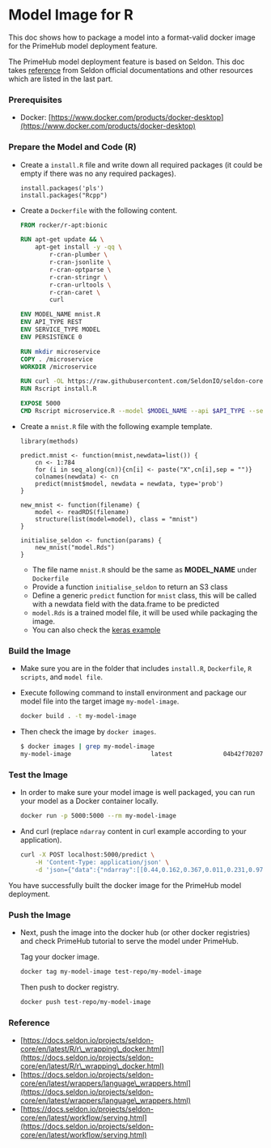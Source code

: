 # Model Image for R

This doc shows how to package a model into a format-valid docker image for the PrimeHub model deployment feature.

The PrimeHub model deployment feature is based on Seldon. This doc takes [reference](model-image-for-r.md#reference) from Seldon official documentations and other resources which are listed in the last part.

### Prerequisites

* Docker: [https://www.docker.com/products/docker-desktop](https://www.docker.com/products/docker-desktop)

### Prepare the Model and Code (R)

*   Create a `install.R` file and write down all required packages (it could be empty if there was no any required packages).

    ```
    install.packages('pls')
    install.packages("Rcpp")
    ```
*   Create a `Dockerfile` with the following content.

    ```dockerfile
    FROM rocker/r-apt:bionic

    RUN apt-get update && \
        apt-get install -y -qq \
            r-cran-plumber \
            r-cran-jsonlite \
            r-cran-optparse \
            r-cran-stringr \
            r-cran-urltools \
            r-cran-caret \
            curl

    ENV MODEL_NAME mnist.R
    ENV API_TYPE REST
    ENV SERVICE_TYPE MODEL
    ENV PERSISTENCE 0

    RUN mkdir microservice
    COPY . /microservice
    WORKDIR /microservice

    RUN curl -OL https://raw.githubusercontent.com/SeldonIO/seldon-core/master/incubating/wrappers/s2i/R/microservice.R > /microservice/microservice.R
    RUN Rscript install.R

    EXPOSE 5000
    CMD Rscript microservice.R --model $MODEL_NAME --api $API_TYPE --service $SERVICE_TYPE --persistence $PERSISTENCE
    ```
*   Create a `mnist.R` file with the following example template.

    ```
    library(methods)

    predict.mnist <- function(mnist,newdata=list()) {
        cn <- 1:784
        for (i in seq_along(cn)){cn[i] <- paste("X",cn[i],sep = "")}
        colnames(newdata) <- cn
        predict(mnist$model, newdata = newdata, type='prob')
    }

    new_mnist <- function(filename) {
        model <- readRDS(filename)
        structure(list(model=model), class = "mnist")
    }

    initialise_seldon <- function(params) {
        new_mnist("model.Rds")
    }
    ```

    * The file name `mnist.R` should be the same as **MODEL\_NAME** under `Dockerfile`
    * Provide a function `initialise_seldon` to return an S3 class
    * Define a generic `predict` function for `mnist` class, this will be called with a newdata field with the data.frame to be predicted
    * `model.Rds` is a trained model file, it will be used while packaging the image.
    * You can also check the [keras example](https://github.com/InfuseAI/model-deployment-examples/tree/master/r\_keras\_mnist)

### Build the Image

* Make sure you are in the folder that includes `install.R`, `Dockerfile`, `R scripts`, and `model file`.
*   Execute following command to install environment and package our model file into the target image `my-model-image`.

    ```bash
    docker build . -t my-model-image
    ```
*   Then check the image by `docker images`.

    ```bash
    $ docker images | grep my-model-image
    my-model-image                      latest              04b42f702072        24 seconds ago      1.1GB
    ```

### Test the Image

*   In order to make sure your model image is well packaged, you can run your model as a Docker container locally.

    ```bash
    docker run -p 5000:5000 --rm my-model-image
    ```
*   And curl (replace `ndarray` content in curl example according to your application).

    ```bash
    curl -X POST localhost:5000/predict \
        -H 'Content-Type: application/json' \
        -d 'json={"data":{"ndarray":[[0.44,0.162,0.367,0.011,0.231,0.973,0.675,0.597,0.896,0.936,0.997,0.149,0.836,0.17,0.832,0.365,0.902,0.914,0.645,0.678,0.166,0.933,0.386,0.89,0.854,0.617,0.001,0.454,0.602,0.33,0.857,0.134,0.695,0.335,0.519,0.236,0.389,0.665,0.921,0.266,0.936,0.587,0.295,0.7,0.803,0.452,0.902,0.636,0.063,0.358,0.048,0.289,0.821,0.956,0.605,0.511,0.392,0.522,0.289,0.953,0.488,0.371,0.455,0.552,0.789,0.259,0.064,0.06,0.398,0.11,0.675,0.161,0.698,0.618,0.929,0.782,0.042,0.076,0.579,0.985,0.526,0.078,0.384,0.273,0.387,0.374,0.595,0.673,0.421,0.823,0.733,0.734,0.157,0.37,0.394,0.722,0.011,0.042,0.408,0.0,0.76,0.353,0.497,0.215,0.194,0.795,0.3,0.397,0.094,0.818,0.872,0.976,0.959,0.546,0.537,0.478,0.532,0.829,0.074,0.547,0.774,0.782,0.783,0.029,0.89,0.573,0.379,0.712,0.361,0.616,0.42,0.589,0.622,0.167,0.054,0.552,0.804,0.277,0.238,0.661,0.237,0.773,0.282,0.887,0.605,0.921,0.254,0.723,0.589,0.577,0.519,0.91,0.388,0.757,0.546,0.149,0.55,0.818,0.392,0.205,0.422,0.004,0.542,0.847,0.358,0.103,0.566,0.053,0.812,0.481,0.98,0.921,0.995,0.33,0.276,0.221,0.59,0.982,0.088,0.569,0.488,0.315,0.957,0.169,0.093,0.148,0.219,0.486,0.79,0.005,0.833,0.139,0.765,0.545,0.062,0.863,0.027,0.954,0.419,0.315,0.436,0.896,0.838,0.14,0.389,0.474,0.066,0.459,0.737,0.311,0.965,0.57,0.522,0.8,0.442,0.149,0.918,0.305,0.793,0.576,0.058,0.491,0.693,0.029,0.413,0.15,0.365,0.318,0.536,0.083,0.902,0.072,0.3,0.844,0.263,0.815,0.017,0.313,0.293,0.547,0.934,0.913,0.05,0.171,0.889,0.915,0.716,0.636,0.534,0.984,0.309,0.42,0.471,0.701,0.685,0.057,0.519,0.995,0.002,0.748,0.858,0.149,0.1,0.009,0.989,0.856,0.293,0.856,0.183,0.326,0.933,0.671,0.025,0.836,0.492,0.705,0.99,0.684,0.104,0.375,0.736,0.23,0.697,0.8,0.68,0.905,0.4,0.855,0.128,0.592,0.302,0.796,0.977,0.427,0.063,0.533,0.738,0.206,0.477,0.921,0.316,0.719,0.806,0.517,0.131,0.407,0.92,0.142,0.299,0.304,0.077,0.633,0.822,0.537,0.622,0.424,0.542,0.142,0.972,0.939,0.806,0.511,0.731,0.519,0.873,0.682,0.478,0.008,0.977,0.365,0.124,0.755,0.562,0.228,0.515,0.247,0.262,0.178,0.293,0.376,0.584,0.257,0.092,0.46,0.459,0.614,0.369,0.71,0.041,0.212,0.805,0.349,0.845,0.333,0.834,0.661,0.397,0.796,0.223,0.653,0.379,0.781,0.721,0.345,0.233,0.855,0.876,0.466,0.369,0.948,0.115,0.434,0.18,0.169,0.354,0.378,0.798,0.596,0.28,0.492,0.507,0.451,0.967,0.308,0.624,0.344,0.946,0.278,0.197,0.198,0.27,0.334,0.394,0.016,0.957,0.492,0.908,0.236,0.748,0.824,0.273,0.829,0.055,0.44,0.586,0.999,0.022,0.062,0.441,0.799,0.122,0.209,0.666,0.715,0.966,0.138,0.209,0.29,0.752,0.341,0.055,0.54,0.952,0.337,0.003,0.542,0.961,0.308,0.301,0.741,0.713,0.553,0.957,0.11,0.84,0.122,0.2,0.009,0.397,0.684,0.982,0.963,0.7,0.747,0.223,0.683,0.673,0.994,0.41,0.665,0.475,0.025,0.125,0.879,0.806,0.22,0.563,0.998,0.787,0.313,0.008,0.096,0.716,0.57,0.535,0.05,0.826,0.213,0.567,0.276,0.612,0.202,0.485,0.165,0.777,0.473,0.093,0.999,0.977,0.306,0.896,0.517,0.145,0.786,0.344,0.643,0.214,0.866,0.988,0.188,0.691,0.173,0.592,0.984,0.584,0.221,0.525,0.475,0.185,0.846,0.572,0.68,0.987,0.653,0.828,0.781,0.504,0.309,0.321,0.147,0.45,0.331,0.753,0.457,0.966,0.954,0.872,0.84,0.787,0.056,0.65,0.867,0.946,0.852,0.136,0.93,0.168,0.293,0.145,0.108,0.552,0.472,0.841,0.186,0.005,0.685,0.917,0.813,0.781,0.796,0.871,0.446,0.976,0.874,0.016,0.718,0.344,0.092,0.831,0.992,0.976,0.666,0.786,0.727,0.296,0.319,0.067,0.408,0.593,0.368,0.411,0.122,0.127,0.495,0.647,0.528,0.519,0.798,0.354,0.144,0.38,0.571,0.034,0.912,0.386,0.16,0.236,0.821,0.979,0.07,0.732,0.088,0.119,0.199,0.407,0.687,0.903,0.71,0.276,0.579,0.073,0.748,0.07,0.598,0.721,0.06,0.964,0.805,0.483,0.75,0.702,0.609,0.124,0.873,0.64,0.364,0.114,0.345,0.922,0.941,0.753,0.79,0.878,0.014,0.279,0.482,0.784,0.461,0.77,0.581,0.256,0.287,0.04,0.202,0.82,0.021,0.227,0.304,0.281,0.632,0.412,0.788,0.836,0.767,0.232,0.964,0.798,0.278,0.508,0.18,0.311,0.553,0.521,0.866,0.448,0.523,0.867,0.549,0.938,0.988,0.406,0.896,0.16,0.876,0.055,0.816,0.805,0.117,0.253,0.233,0.906,0.512,0.768,0.438,0.891,0.452,0.211,0.664,0.272,0.358,0.929,0.696,0.339,0.823,0.191,0.583,0.033,0.273,0.718,0.714,0.023,0.198,0.842,0.669,0.417,0.798,0.358,0.793,0.726,0.133,0.689,0.911,0.698,0.753,0.972,0.828,0.599,0.668,0.115,0.83,0.766,0.043,0.754,0.827,0.165,0.695,0.177,0.973,0.429,0.365,0.779,0.735,0.28,0.6,0.679,0.101,0.179,0.997,0.267,0.403,0.943,0.818,0.302,0.984,0.973,0.607,0.783,0.213,0.261,0.034,0.614,0.567,0.514,0.238,0.722,0.353,0.024,0.421,0.304,0.231,0.229,0.478,0.699,0.551,0.837,0.401,0.559,0.69,0.116,0.21,0.811,0.537,0.154,0.206,0.518,0.334,0.739,0.976,0.408,0.655,0.653,0.014,0.917,0.704,0.233,0.92,0.467,0.687,0.247,0.502,0.377,0.078,0.883,0.08,0.297,0.855,0.057,0.012,0.079,0.645,0.072,0.591,0.272,0.902]]}}'
    ```

You have successfully built the docker image for the PrimeHub model deployment.

### Push the Image

*   Next, push the image into the docker hub (or other docker registries) and check PrimeHub tutorial to serve the model under PrimeHub.

    Tag your docker image.

    ```bash
    docker tag my-model-image test-repo/my-model-image
    ```

    Then push to docker registry.

    ```bash
    docker push test-repo/my-model-image
    ```

### Reference

* [https://docs.seldon.io/projects/seldon-core/en/latest/R/r\_wrapping\_docker.html](https://docs.seldon.io/projects/seldon-core/en/latest/R/r\_wrapping\_docker.html)
* [https://docs.seldon.io/projects/seldon-core/en/latest/wrappers/language\_wrappers.html](https://docs.seldon.io/projects/seldon-core/en/latest/wrappers/language\_wrappers.html)
* [https://docs.seldon.io/projects/seldon-core/en/latest/workflow/serving.html](https://docs.seldon.io/projects/seldon-core/en/latest/workflow/serving.html)
